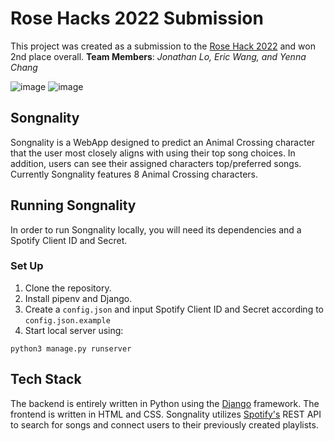 # Rose Hacks 2022 Submission
This project was created as a submission to the [Rose Hack 2022](https://devpost.com/software/songnality) and won 2nd place overall.
**Team Members**:  *Jonathan Lo, Eric Wang, and Yenna Chang*

![image](https://user-images.githubusercontent.com/97314187/208971663-eae066e7-b513-4792-a277-4a6c9f1799e4.png)
![image](https://user-images.githubusercontent.com/97314187/208971972-81eb7a58-17a3-40e2-ab48-95ea93c6ad64.png)

## Songnality
Songnality is a WebApp designed to predict an Animal Crossing character that the user most closely aligns with using their top song choices. In addition, users can see their assigned characters top/preferred songs. Currently Songnality features 8 Animal Crossing characters.

## Running Songnality
In order to run Songnality locally, you will need its dependencies and a Spotify Client ID and Secret.
### Set Up
 1. Clone the repository.
 2. Install pipenv and Django.
 3. Create a `config.json` and input Spotify Client ID and Secret according to `config.json.example`
 4. Start local server using: 
  ```
  python3 manage.py runserver
  ```


## Tech Stack
The backend is entirely written in Python using the [Django](https://www.djangoproject.com/) framework. The frontend is written in HTML and CSS. Songnality utilizes [Spotify's](https://developer.spotify.com/documentation/) REST API to search for songs and connect users to their previously created playlists.
